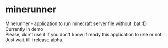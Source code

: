 # minerunner
Minerunner - application to run minecraft server file without .bat :D  
Currently in demo  
Please, don't use it if you don't know if ready this application to use or not.  
Just wait till i release alpha.
